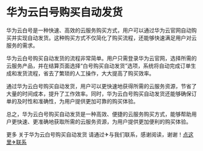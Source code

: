 # 华为云白号购买自动发货

华为云白号是一种快速、高效的云服务购买方式，用户可以通过华为云官网自动购买并实现自动发货。这种购买方式不仅简化了购买流程，还能够快速满足用户对云服务的需求。

华为云白号购买自动发货的流程非常简单。用户只需登录华为云官网，选择所需的云服务产品，并在结算页面选择“白号购买自动发货”选项，系统将自动完成订单生成和发货流程，省去了繁琐的人工操作，大大提高了购买效率。

通过华为云白号购买自动发货，用户可以更快速地获得所需的云服务资源，节省了大量的时间成本，提升了工作效率。同时，华为云白号购买自动发货还能够确保订单的及时性和准确性，为用户提供更加可靠的购买体验。

总之，华为云白号购买自动发货是一种高效、便捷的云服务购买方式，能够帮助用户更快速、更准确地获取所需的云服务资源，为用户提供更加便利的购买体验。

更多 关于华为云白号购买自动发货 请通过✈与我们联系，感谢阅读，谢谢！[点这里✈联系](https://ss.k02.cc)